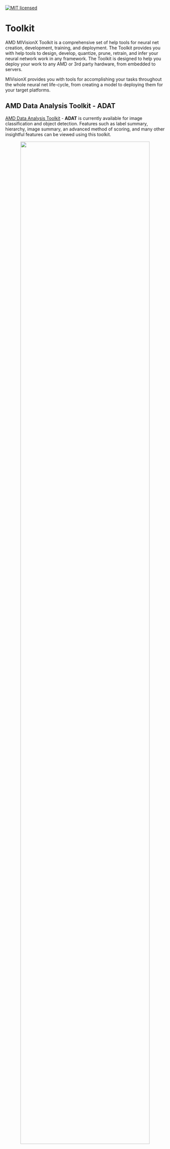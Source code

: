 [![MIT licensed](https://img.shields.io/badge/license-MIT-blue.svg)](https://opensource.org/licenses/MIT)

# Toolkit

AMD MIVisionX Toolkit is a comprehensive set of help tools for neural net creation, development, training, and deployment. The Toolkit provides you with help tools to design, develop, quantize, prune, retrain, and infer your neural network work in any framework. The Toolkit is designed to help you deploy your work to any AMD or 3rd party hardware, from embedded to servers.

MIVisionX provides you with tools for accomplishing your tasks throughout the whole neural net life-cycle, from creating a model to deploying them for your target platforms.

## AMD Data Analysis Toolkit - ADAT

[AMD Data Analysis Toolkit](amd_data_analysis_toolkit) - **ADAT** is currently available for image classification and object detection. Features such as label summary, hierarchy, image summary, an advanced method of scoring, and many other insightful features can be viewed using this toolkit.

<p align="center"><img width="90%" src="https://github.com/GPUOpen-ProfessionalCompute-Libraries/MIVisionX/blob/master/docs/data/classification_summary.png" /></p>

<p align="center"><img width="90%" src="https://github.com/GPUOpen-ProfessionalCompute-Libraries/MIVisionX/blob/master/docs/data/bounding_box_summary.png" /></p>

<p align="center"><img width="90%" src="https://github.com/GPUOpen-ProfessionalCompute-Libraries/MIVisionX/blob/master/docs/data/classification_graph.png" /></p>

## AMD Data Generation Toolkit

[AMD Data Generation Toolkit](amd_data_generation_toolkit) creates an image resize and validation list for a given image database and label set. The images in the dataset are assumed to have the correct labels in their metadata. The tools help to rename the dataset, resize the images, pad the images with a value(0-255) if they are resized to a square image to keep the aspect ratio, extract the labels from the metadata, and generate logs to indicate errors and mismatches in the dataset.
